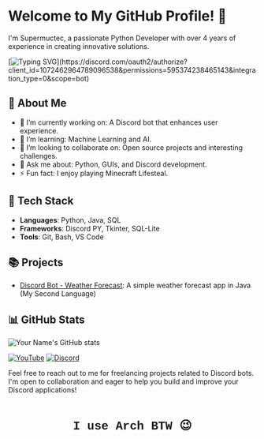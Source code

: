 # Welcome to My GitHub Profile! 👋

I'm Supermuctec, a passionate Python Developer with over 4 years of experience in creating innovative solutions.



















[![Typing SVG](https://readme-typing-svg.herokuapp.com?font=roboto&color=%23F7C51D&size=34&vCenter=true&height=16&lines=Hi+there%2C+I'm+Supermuctec.;I+like+to+code+Discord+bots.;I+make+GUIs.;I+Like+To+Play+Minecraft+Lifesteal+💔;I+use+Arch+BTW...;I'm+a+member+of+1001001+Development+team.)](https://discord.com/oauth2/authorize?client_id=1072462964789096538&permissions=595374238465143&integration_type=0&scope=bot)

## 🚀 About Me
- 🔭 I’m currently working on: A Discord bot that enhances user experience.
- 🌱 I’m learning: Machine Learning and AI.
- 👯 I’m looking to collaborate on: Open source projects and interesting challenges.
- 💬 Ask me about: Python, GUIs, and Discord development.
- ⚡ Fun fact: I enjoy playing Minecraft Lifesteal.

## 🔧 Tech Stack
- **Languages**: Python, Java, SQL
- **Frameworks**: Discord PY, Tkinter, SQL-Lite
- **Tools**: Git, Bash, VS Code

## 📚 Projects
- [Discord Bot - Weather Forecast](https://github.com/SuperMuctec/Weather-Forecast/): A simple weather forecast app in Java (My Second Language)

## 📊 GitHub Stats
![Your Name's GitHub stats](https://github-readme-stats.vercel.app/api?username=yourusername&show_icons=true&theme=radical)

[![YouTube](https://img.shields.io/badge/YouTube-%23FF0000.svg?&style=for-the-badge&logo=youtube&logoColor=white)](https://www.youtube.com/@_TheBritGuy_)
[![Discord](https://img.shields.io/badge/Discord-%237289DA.svg?&style=for-the-badge&logo=discord&logoColor=white)](https://discord.com/users/1062747923294716006)

Feel free to reach out to me for freelancing projects related to Discord bots. I'm open to collaboration and eager to help you build and improve your Discord applications!

<!-- Sci-Fi Font Styling -->
<div style="font-family: 'Courier New', monospace; font-size: 24px; text-align: center; margin-top: 50px;">
    <strong>I use Arch BTW 😉</strong>
</div>
